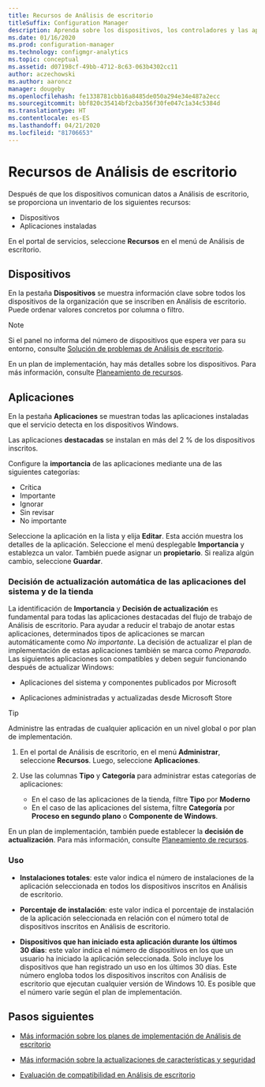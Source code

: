```yaml
---
title: Recursos de Análisis de escritorio
titleSuffix: Configuration Manager
description: Aprenda sobre los dispositivos, los controladores y las aplicaciones de Análisis de escritorio.
ms.date: 01/16/2020
ms.prod: configuration-manager
ms.technology: configmgr-analytics
ms.topic: conceptual
ms.assetid: d07198cf-49bb-4712-8c63-063b4302cc11
author: aczechowski
ms.author: aaroncz
manager: dougeby
ms.openlocfilehash: fe1338781cbb16a8485de050a294e34e487a2ecc
ms.sourcegitcommit: bbf820c35414bf2cba356f30fe047c1a34c5384d
ms.translationtype: HT
ms.contentlocale: es-ES
ms.lasthandoff: 04/21/2020
ms.locfileid: "81706653"
---
```

# <a name="assets-in-desktop-analytics"></a>Recursos de Análisis de escritorio

Después de que los dispositivos comunican datos a Análisis de escritorio, se proporciona un inventario de los siguientes recursos:

- Dispositivos
- Aplicaciones instaladas  

En el portal de servicios, seleccione **Recursos** en el menú de Análisis de escritorio.

## <a name="devices"></a>Dispositivos

En la pestaña **Dispositivos** se muestra información clave sobre todos los dispositivos de la organización que se inscriben en Análisis de escritorio. Puede ordenar valores concretos por columna o filtro.

> [!NOTE]  
> Si el panel no informa del número de dispositivos que espera ver para su entorno, consulte [Solución de problemas de Análisis de escritorio](troubleshooting.md).  

En un plan de implementación, hay más detalles sobre los dispositivos. Para más información, consulte [Planeamiento de recursos](about-deployment-plans.md#plan-assets).

## <a name="apps"></a>Aplicaciones

En la pestaña **Aplicaciones** se muestran todas las aplicaciones instaladas que el servicio detecta en los dispositivos Windows.

Las aplicaciones **destacadas** se instalan en más del 2 % de los dispositivos inscritos.

Configure la **importancia** de las aplicaciones mediante una de las siguientes categorías:

- Crítica
- Importante
- Ignorar
- Sin revisar
- No importante<!-- 3587232 -->

Seleccione la aplicación en la lista y elija **Editar**. Esta acción muestra los detalles de la aplicación. Seleccione el menú desplegable **Importancia** y establezca un valor. También puede asignar un **propietario**. Si realiza algún cambio, seleccione **Guardar**.

### <a name="automatic-upgrade-decision-of-system-and-store-apps"></a><a name="bkmk_plan-autoapp" /> Decisión de actualización automática de las aplicaciones del sistema y de la tienda

<!-- 3587232 -->
La identificación de **Importancia** y **Decisión de actualización** es fundamental para todas las aplicaciones destacadas del flujo de trabajo de Análisis de escritorio. Para ayudar a reducir el trabajo de anotar estas aplicaciones, determinados tipos de aplicaciones se marcan automáticamente como *No importante*. La decisión de actualizar el plan de implementación de estas aplicaciones también se marca como *Preparado*. Las siguientes aplicaciones son compatibles y deben seguir funcionando después de actualizar Windows:

- Aplicaciones del sistema y componentes publicados por Microsoft

- Aplicaciones administradas y actualizadas desde Microsoft Store

> [!TIP]
> Administre las entradas de cualquier aplicación en un nivel global o por plan de implementación.
>
> 1. En el portal de Análisis de escritorio, en el menú **Administrar**, seleccione **Recursos**. Luego, seleccione **Aplicaciones**.
>
> 2. Use las columnas **Tipo** y **Categoría** para administrar estas categorías de aplicaciones:
>
>    - En el caso de las aplicaciones de la tienda, filtre **Tipo** por **Moderno**
>    - En el caso de las aplicaciones del sistema, filtre **Categoría** por **Proceso en segundo plano** o **Componente de Windows**.

En un plan de implementación, también puede establecer la **decisión de actualización**. Para más información, consulte [Planeamiento de recursos](about-deployment-plans.md#plan-assets).

### <a name="usage"></a>Uso

<!-- 5533890 -->

- **Instalaciones totales**: este valor indica el número de instalaciones de la aplicación seleccionada en todos los dispositivos inscritos en Análisis de escritorio.

- **Porcentaje de instalación**: este valor indica el porcentaje de instalación de la aplicación seleccionada en relación con el número total de dispositivos inscritos en Análisis de escritorio.

- **Dispositivos que han iniciado esta aplicación durante los últimos 30 días**: este valor indica el número de dispositivos en los que un usuario ha iniciado la aplicación seleccionada. Solo incluye los dispositivos que han registrado un uso en los últimos 30 días. Este número engloba todos los dispositivos inscritos con Análisis de escritorio que ejecutan cualquier versión de Windows 10. Es posible que el número varíe según el plan de implementación.

## <a name="next-steps"></a>Pasos siguientes

- [Más información sobre los planes de implementación de Análisis de escritorio](about-deployment-plans.md)  

- [Más información sobre la actualizaciones de características y seguridad](about-updates.md)  

- [Evaluación de compatibilidad en Análisis de escritorio](compat-assessment.md)  
